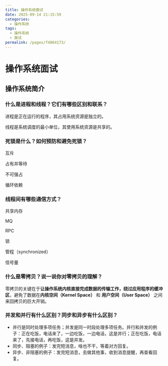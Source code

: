 ```yaml
---
title: 操作系统面试
date: 2025-09-14 21:15:59
categories:
  - 操作系统
tags:
  - 操作系统
  - 面试
permalink: /pages/f4864173/
---
```


# 操作系统面试

## 操作系统简介

### 什么是进程和线程？它们有哪些区别和联系？

进程是正在运行的程序，其占用系统资源是独立的。

线程是系统调度的最小单位，其使用系统资源是共享的。

### 死锁是什么？如何预防和避免死锁？

互斥

占有并等待

不可强占

循环依赖

### 线程间有哪些通信方式？

共享内存

MQ

RPC

锁

管程（synchronized）

信号量

### 什么是零拷贝？说一说你对零拷贝的理解？

零拷贝的关键在于**让操作系统内核直接完成数据的传输工作，绕过应用程序的缓冲区**，避免了数据在**内核空间（Kernel Space）** 和 **用户空间（User Space）** 之间来回拷贝的巨大开销。

### 并发和并行有什么区别？同步和异步有什么区别？

- 并行是同时处理多项任务；并发是同一时段处理多项任务。并行和并发的例子：正在吃饭，电话来了，一边吃饭，一边电话，这是并行；正在吃饭，电话来了，先接电话，再吃饭，这是并发。
- 同步、阻塞的例子：发完短消息，啥也不干，等着对方回复。
- 异步、非阻塞的例子：发完短消息，去做其他事，收到消息提醒，再查看回复。